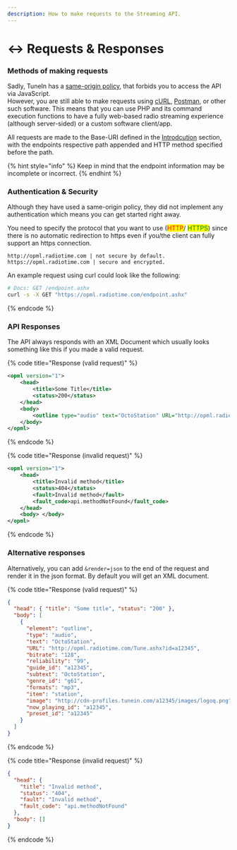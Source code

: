 ```yaml
---
description: How to make requests to the Streaming API.
---
```


# ↔ Requests & Responses

### Methods of making requests

Sadly, TuneIn has a [same-origin policy](https://developer.mozilla.org/en-US/docs/Web/Security/Same-origin_policy), that forbids you to access the API via JavaScript.\
However, you are still able to make requests using [cURL](https://en.wikipedia.org/wiki/CURL), [Postman](https://www.postman.com/), or other such software. This means that you can use PHP and its command execution functions to have a fully web-based radio streaming experience (although server-sided) or a custom software client/app.

All requests are made to the Base-URI defined in the [Introdcution](../README.md) section, with the endpoints respective
path appended and HTTP method specified before the path.

{% hint style="info" %}
Keep in mind that the endpoint information may be incomplete or incorrect.
{% endhint %}

### Authentication & Security

Although they have used a same-origin policy, they did not implement any authentication which means you can get started right away.&#x20;

You need to specify the protocol that you want to use (<mark style="color:red;">HTTP</mark>/ <mark style="color:green;">HTTPS</mark>) since there is no automatic redirection to https even if you/the client can fully support an https connection.

```batch
http://opml.radiotime.com | not secure by default.
https://opml.radiotime.com | secure and encrypted.
```

An example request using curl could look like the following:

```bash
# Docs: GET /endpoint.ashx
curl -s -X GET "https://opml.radiotime.com/endpoint.ashx"
```

{% endcode %}

### API Responses

The API always responds with an XML Document which usually looks something like this if you made a valid request.

{% code title="Response (valid request)" %}

```xml
<opml version="1">
    <head>
        <title>Some Title</title>
        <status>200</status>
    </head>
    <body>
        <outline type="audio" text="OctoStation" URL="http://opml.radiotime.com/Tune.ashx?id=a12345" bitrate="128" reliability="99" guide_id="s45087" subtext="OctoStation" genre_id="g61" formats="mp3" item="station" image="http://cdn-profiles.tunein.com/a12345/images/logoq.png" now_playing_id="a12345" preset_id="a12345"/>
    </body>
</opml>
```

{% endcode %}

{% code title="Response (invalid request)" %}

```xml
<opml version="1">
    <head>
        <title>Invalid method</title>
        <status>404</status>
        <fault>Invalid method</fault>
        <fault_code>api.methodNotFound</fault_code>
    </head>
    <body> </body>
</opml>
```

{% endcode %}

### Alternative responses

Alternatively, you can add `&render=json` to the end of the request and render it in the json format. By default you will get an XML document.

{% code title="Response (valid request)" %}

```json
{
  "head": { "title": "Some title", "status": "200" },
  "body": [
    {
      "element": "outline",
      "type": "audio",
      "text": "OctoStation",
      "URL": "http://opml.radiotime.com/Tune.ashx?id=a12345",
      "bitrate": "128",
      "reliability": "99",
      "guide_id": "a12345",
      "subtext": "OctoStation",
      "genre_id": "g61",
      "formats": "mp3",
      "item": "station",
      "image": "http://cdn-profiles.tunein.com/a12345/images/logoq.png",
      "now_playing_id": "a12345",
      "preset_id": "a12345"
    }
  ]
}
```

{% endcode %}

{% code title="Response (invalid request)" %}

```json
{
  "head": {
    "title": "Invalid method",
    "status": "404",
    "fault": "Invalid method",
    "fault_code": "api.methodNotFound"
  },
  "body": []
}
```

{% endcode %}
